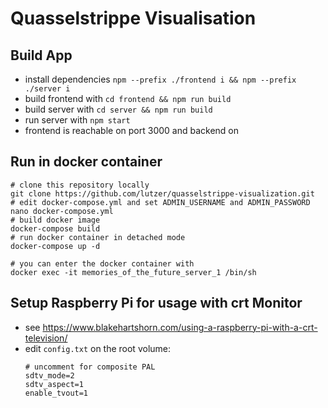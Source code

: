 # Quasselstrippe Visualisation

## Build App

* install dependencies `npm --prefix ./frontend i && npm --prefix ./server i`
* build frontend with `cd frontend && npm run build`
* build server with `cd server && npm run build`
* run server with `npm start`
* frontend is reachable on port 3000 and backend on 

## Run in docker container

```
# clone this repository locally
git clone https://github.com/lutzer/quasselstrippe-visualization.git
# edit docker-compose.yml and set ADMIN_USERNAME and ADMIN_PASSWORD
nano docker-compose.yml
# build docker image
docker-compose build
# run docker container in detached mode
docker-compose up -d

# you can enter the docker container with
docker exec -it memories_of_the_future_server_1 /bin/sh
```

## Setup Raspberry Pi for usage with crt Monitor

* see https://www.blakehartshorn.com/using-a-raspberry-pi-with-a-crt-television/
* edit `config.txt` on the root volume:
  ```
  # uncomment for composite PAL
  sdtv_mode=2
  sdtv_aspect=1
  enable_tvout=1
  ```

